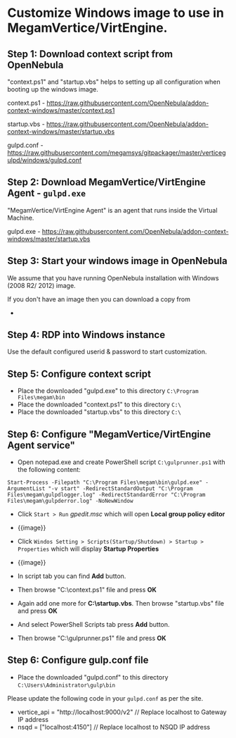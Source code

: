 # Customize Windows image to use in MegamVertice/VirtEngine.

## Step 1: Download context script from OpenNebula

"context.ps1" and "startup.vbs" helps to setting up all configuration when booting up the windows image.

 context.ps1 - https://raw.githubusercontent.com/OpenNebula/addon-context-windows/master/context.ps1

 startup.vbs - https://raw.githubusercontent.com/OpenNebula/addon-context-windows/master/startup.vbs

 gulpd.conf - https://raw.githubusercontent.com/megamsys/gitpackager/master/verticegulpd/windows/gulpd.conf

## Step 2: Download MegamVertice/VirtEngine Agent - `gulpd.exe`

"MegamVertice/VirtEngine Agent" is an agent that runs inside the Virtual Machine.

 gulpd.exe - https://raw.githubusercontent.com/OpenNebula/addon-context-windows/master/startup.vbs


## Step 3: Start your windows image in OpenNebula

 We assume that you have running OpenNebula installation with Windows (2008 R2/ 2012) image.

 If you don't have an image then you can download a copy from

-

## Step 4: RDP into Windows instance

  Use the default configured userid & password to start customization.

## Step 5: Configure context script

- Place the downloaded "gulpd.exe" to this directory `C:\Program Files\megam\bin`
- Place the downloaded "context.ps1" to this directory `C:\`
- Place the downloaded "startup.vbs" to this directory `C:\`

## Step 6: Configure "MegamVertice/VirtEngine Agent service"

- Open notepad.exe and create PowerShell script `C:\gulprunner.ps1` with the following content:

```
Start-Process -Filepath "C:\Program Files\megam\bin\gulpd.exe" -ArgumentList "-v start" -RedirectStandardOutput "C:\Program Files\megam\gulpdlogger.log" -RedirectStandardError "C:\Program Files\megam\gulpderror.log" -NoNewWindow

````

- Click `Start > Run` *gpedit.msc* which will open **Local group policy editor**

- {{image}}

- Click `Windos Setting > Scripts(Startup/Shutdown) > Startup > Properties` which will display **Startup Properties**

- {{image}}

- In script tab you can find **Add** button.

- Then browse "C:\context.ps1" file and press **OK**

- Again add one more for **C:\startup.vbs**. Then browse "startup.vbs" file and press **OK**

- And select PowerShell Scripts tab press **Add** button.

- Then browse "C:\gulprunner.ps1" file and press **OK**

## Step 6: Configure gulp.conf file

- Place the downloaded "gulpd.conf" to this directory `C:\Users\Administrator\gulp\bin`

Please update the following code in your `gulpd.conf` as per the site.

- vertice_api = "http://localhost:9000/v2"    // Replace localhost to Gateway IP address
- nsqd = ["localhost:4150"]                  // Replace localhost to NSQD IP address



